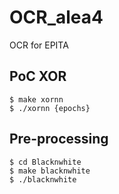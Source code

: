 # OCR_alea4
OCR for EPITA 

## PoC XOR
```
$ make xornn
$ ./xornn {epochs}
```
## Pre-processing
```
$ cd Blacknwhite
$ make blacknwhite
$ ./blacknwhite
```
